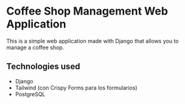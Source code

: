 # Coffee Shop Management Web Application

This is a simple web application made with Django that allows you to manage a coffee shop.

## Technologies used

- Django
- Tailwind (con Crispy Forms para los formularios)
- PostgreSQL

